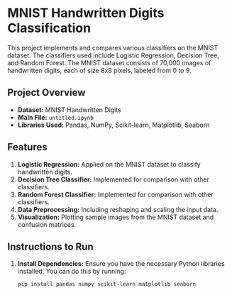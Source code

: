 # MNIST Handwritten Digits Classification

This project implements and compares various classifiers on the MNIST dataset. The classifiers used include Logistic Regression, Decision Tree, and Random Forest. The MNIST dataset consists of 70,000 images of handwritten digits, each of size 8x8 pixels, labeled from 0 to 9.

## Project Overview

- **Dataset:** MNIST Handwritten Digits
- **Main File:** `untitled.ipynb`
- **Libraries Used:** Pandas, NumPy, Scikit-learn, Matplotlib, Seaborn

## Features

1. **Logistic Regression:** Applied on the MNIST dataset to classify handwritten digits.
2. **Decision Tree Classifier:** Implemented for comparison with other classifiers.
3. **Random Forest Classifier:** Implemented for comparison with other classifiers.
4. **Data Preprocessing:** Including reshaping and scaling the input data.
5. **Visualization:** Plotting sample images from the MNIST dataset and confusion matrices.

## Instructions to Run

1. **Install Dependencies:** Ensure you have the necessary Python libraries installed. You can do this by running:
   ```bash
   pip install pandas numpy scikit-learn matplotlib seaborn
